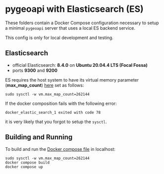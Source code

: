 # pygeoapi with Elasticsearch (ES)

These folders contain a Docker Compose configuration necessary to setup a minimal
`pygeoapi` server that uses a local ES backend service.

This config is only for local development and testing.

## Elasticsearch

- official Elasticsearch: **8.4.0** on **Ubuntu 20.04.4 LTS (Focal Fossa)**
- ports **9300** and **9200**

ES requires the host system to have its virtual memory
parameter (**max_map_count**) [here](https://www.elastic.co/guide/en/elasticsearch/reference/current/vm-max-map-count.html)
set as follows:

```
sudo sysctl -w vm.max_map_count=262144
```

If the docker composition fails with the following error:
```
docker_elastic_search_1 exited with code 78
```

it is very likely that you forgot to setup the `sysctl`.

## Building and Running

To build and run the [Docker compose file](docker-compose.yml) in localhost:

```
sudo sysctl -w vm.max_map_count=262144
docker compose build
docker compose up
```
